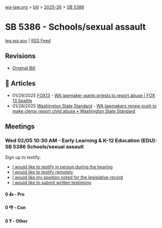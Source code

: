 [wa-law.org](/) > [bill](/bill/) > [2025-26](/bill/2025-26/) > [SB 5386](/bill/2025-26/sb/5386/)

# SB 5386 - Schools/sexual assault
[leg.wa.gov](https://app.leg.wa.gov/billsummary?BillNumber=5386&Year=2025&Initiative=false) | [RSS Feed](./rss.xml)

## Revisions
* [Original Bill](1/)

## 📰 Articles
* 01/29/2025 [FOX13](/org/fox13/) - [WA lawmaker wants priests to report abuse | FOX 13 Seattle](https://www.fox13seattle.com/news/lawmaker-wants-priests-report-abuse-wa#:~:text=SB%205386)
* 01/28/2025 [Washington State Standard](/org/washington_state_standard/) - [WA lawmakers renew push to make clergy report child abuse • Washington State Standard](https://washingtonstatestandard.com/2025/01/28/washington-lawmakers-renew-push-to-make-clergy-report-child-abuse/#:~:text=Senate%20Bill%205386)

## Meetings
### Wed 02/05 10:30 AM - Early Learning & K-12 Education (EDU): SB 5386 Schools/sexual assault
Sign up to testify:
* [I would like to testify in person during the hearing](https://app.leg.wa.gov/csi/Testifier/Add?chamber=House&mId=32674&aId=162605&caId=25229&tId=1)
* [I would like to testify remotely](https://app.leg.wa.gov/csi/Testifier/Add?chamber=House&mId=32674&aId=162605&caId=25229&tId=2)
* [I would like my position noted for the legislative record](https://app.leg.wa.gov/csi/Testifier/Add?chamber=House&mId=32674&aId=162605&caId=25229&tId=3)
* [I would like to submit written testimony](https://app.leg.wa.gov/csi/Testifier/Add?chamber=House&mId=32674&aId=162605&caId=25229&tId=4)

#### 0 👍 - Pro

#### 0 👎 - Con

#### 0 ❓ - Other
